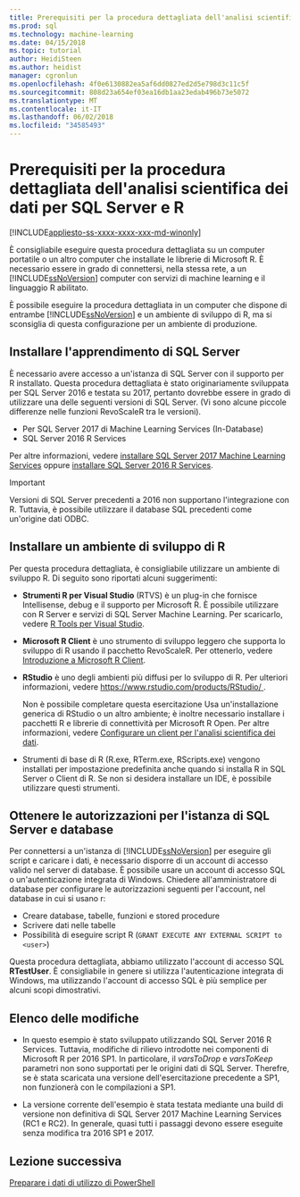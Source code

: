 ```yaml
---
title: Prerequisiti per la procedura dettagliata dell'analisi scientifica dei dati per SQL Server e R | Documenti Microsoft
ms.prod: sql
ms.technology: machine-learning
ms.date: 04/15/2018
ms.topic: tutorial
author: HeidiSteen
ms.author: heidist
manager: cgronlun
ms.openlocfilehash: 4f0e6130882ea5af6dd0827ed2d5e798d3c11c5f
ms.sourcegitcommit: 808d23a654ef03ea16db1aa23edab496b73e5072
ms.translationtype: MT
ms.contentlocale: it-IT
ms.lasthandoff: 06/02/2018
ms.locfileid: "34585493"
---
```

# <a name="prerequisites-for-the-data-science-walkthrough-for-sql-server-and-r"></a>Prerequisiti per la procedura dettagliata dell'analisi scientifica dei dati per SQL Server e R
[!INCLUDE[appliesto-ss-xxxx-xxxx-xxx-md-winonly](../../includes/appliesto-ss-xxxx-xxxx-xxx-md-winonly.md)]

È consigliabile eseguire questa procedura dettagliata su un computer portatile o un altro computer che installate le librerie di Microsoft R. È necessario essere in grado di connettersi, nella stessa rete, a un [!INCLUDE[ssNoVersion](../../includes/ssnoversion-md.md)] computer con servizi di machine learning e il linguaggio R abilitato.

È possibile eseguire la procedura dettagliata in un computer che dispone di entrambe [!INCLUDE[ssNoVersion](../../includes/ssnoversion-md.md)] e un ambiente di sviluppo di R, ma si sconsiglia di questa configurazione per un ambiente di produzione.

## <a name="install-machine-learning-for-sql-server"></a>Installare l'apprendimento di SQL Server

È necessario avere accesso a un'istanza di SQL Server con il supporto per R installato. Questa procedura dettagliata è stato originariamente sviluppata per SQL Server 2016 e testata su 2017, pertanto dovrebbe essere in grado di utilizzare una delle seguenti versioni di SQL Server. (Vi sono alcune piccole differenze nelle funzioni RevoScaleR tra le versioni).

+ Per SQL Server 2017 di Machine Learning Services (In-Database)
+ SQL Server 2016 R Services

Per altre informazioni, vedere [installare SQL Server 2017 Machine Learning Services](../install/sql-machine-learning-services-windows-install.md) oppure [installare SQL Server 2016 R Services](../install/sql-r-services-windows-install.md).

> [!IMPORTANT]
> Versioni di SQL Server precedenti a 2016 non supportano l'integrazione con R. Tuttavia, è possibile utilizzare il database SQL precedenti come un'origine dati ODBC.

## <a name="install-an-r-development-environment"></a>Installare un ambiente di sviluppo di R

Per questa procedura dettagliata, è consigliabile utilizzare un ambiente di sviluppo R. Di seguito sono riportati alcuni suggerimenti:

- **Strumenti R per Visual Studio** (RTVS) è un plug-in che fornisce Intellisense, debug e il supporto per Microsoft R. È possibile utilizzare con R Server e servizi di SQL Server Machine Learning. Per scaricarlo, vedere [R Tools per Visual Studio](https://www.visualstudio.com/vs/rtvs/).

- **Microsoft R Client** è uno strumento di sviluppo leggero che supporta lo sviluppo di R usando il pacchetto RevoScaleR. Per ottenerlo, vedere [Introduzione a Microsoft R Client](https://docs.microsoft.com/machine-learning-server/r-client/what-is-microsoft-r-client).

- **RStudio** è uno degli ambienti più diffusi per lo sviluppo di R. Per ulteriori informazioni, vedere [ https://www.rstudio.com/products/RStudio/ ](https://www.rstudio.com/products/RStudio/).

    Non è possibile completare questa esercitazione Usa un'installazione generica di RStudio o un altro ambiente; è inoltre necessario installare i pacchetti R e librerie di connettività per Microsoft R Open. Per altre informazioni, vedere [Configurare un client per l'analisi scientifica dei dati](../r/set-up-a-data-science-client.md).

- Strumenti di base di R (R.exe, RTerm.exe, RScripts.exe) vengono installati per impostazione predefinita anche quando si installa R in SQL Server o Client di R. Se non si desidera installare un IDE, è possibile utilizzare questi strumenti.

## <a name="get-permissions-on-the-sql-server-instance-and-database"></a>Ottenere le autorizzazioni per l'istanza di SQL Server e database

Per connettersi a un'istanza di [!INCLUDE[ssNoVersion](../../includes/ssnoversion-md.md)] per eseguire gli script e caricare i dati, è necessario disporre di un account di accesso valido nel server di database.  È possibile usare un account di accesso SQL o un'autenticazione integrata di Windows. Chiedere all'amministratore di database per configurare le autorizzazioni seguenti per l'account, nel database in cui si usano r:

- Creare database, tabelle, funzioni e stored procedure
- Scrivere dati nelle tabelle
- Possibilità di eseguire script R (`GRANT EXECUTE ANY EXTERNAL SCRIPT to <user>`)

Questa procedura dettagliata, abbiamo utilizzato l'account di accesso SQL **RTestUser**. È consigliabile in genere si utilizza l'autenticazione integrata di Windows, ma utilizzando l'account di accesso SQL è più semplice per alcuni scopi dimostrativi.

## <a name="change-list"></a>Elenco delle modifiche

+ In questo esempio è stato sviluppato utilizzando SQL Server 2016 R Services. Tuttavia, modifiche di rilievo introdotte nei componenti di Microsoft R per 2016 SP1. In particolare, il _varsToDrop_ e _varsToKeep_ parametri non sono supportati per le origini dati di SQL Server. Therefre, se è stata scaricata una versione dell'esercitazione precedente a SP1, non funzionerà con le compilazioni a SP1.

+ La versione corrente dell'esempio è stata testata mediante una build di versione non definitiva di SQL Server 2017 Machine Learning Services (RC1 e RC2). In generale, quasi tutti i passaggi devono essere eseguite senza modifica tra 2016 SP1 e 2017.

## <a name="next-lesson"></a>Lezione successiva

[Preparare i dati di utilizzo di PowerShell](walkthrough-prepare-the-data.md)
